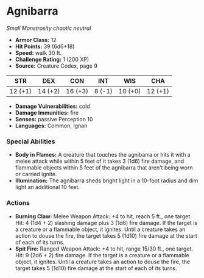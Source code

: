 # Agnibarra

*Small* *Monstrosity* *chaotic neutral*

- **Armor Class:** 12
- **Hit Points:** 39 (6d6+18)
- **Speed:** walk 30 ft.
- **Challenge Rating:** 1 (200 XP)
- **Source:** Creature Codex, page 9

| STR | DEX | CON | INT | WIS | CHA |
| --- | --- | --- | --- | --- | --- |
| 12 (+1) | 14 (+2) | 16 (+3) | 8 (-1) | 10 (+0) | 12 (+1) |

- **Damage Vulnerabilities:** cold
- **Damage Immunities:** fire
- **Senses:** passive Perception 10
- **Languages:** Common, Ignan

### Special Abilities

- **Body in Flames:** A creature that touches the agnibarra or hits it with a melee attack while within 5 feet of it takes 3 (1d6) fire damage, and flammable objects within 5 feet of the agnibarra that aren't being worn or carried ignite.
- **Illumination:** The agnibarra sheds bright light in a 10-foot radius and dim light an additional 10 feet.

### Actions

- **Burning Claw:** Melee Weapon Attack: +4 to hit, reach 5 ft., one target. Hit: 4 (1d4 + 2) slashing damage plus 3 (1d6) fire damage. If the target is a creature or a flammable object, it ignites. Until a creature takes an action to douse the fire, the target takes 5 (1d10) fire damage at the start of each of its turns.
- **Spit Fire:** Ranged Weapon Attack: +4 to hit, range 15/30 ft., one target. Hit: 9 (2d6 + 2) fire damage. If the target is a creature or a flammable object, it ignites. Until a creature takes an action to douse the fire, the target takes 5 (1d10) fire damage at the start of each of its turns.


